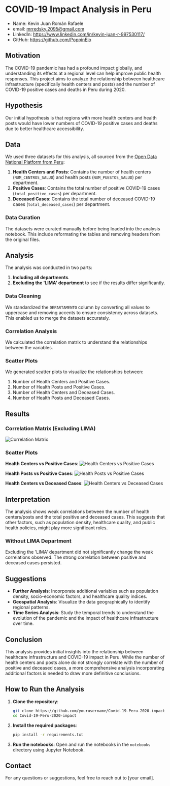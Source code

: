 # COVID-19 Impact Analysis in Peru

- Name: Kevin Juan Román Rafaele
- email: mrredsky.2095@gmail.com
- LinkedIn: https://www.linkedin.com/in/kevin-juan-r-997530117/
- GitHub: https://github.com/PoppinElo

## Motivation
The COVID-19 pandemic has had a profound impact globally, and understanding its effects at a regional level can help improve public health responses. This project aims to analyze the relationship between healthcare infrastructure (specifically health centers and posts) and the number of COVID-19 positive cases and deaths in Peru during 2020.

## Hypothesis
Our initial hypothesis is that regions with more health centers and health posts would have lower numbers of COVID-19 positive cases and deaths due to better healthcare accessibility.

## Data
We used three datasets for this analysis, all sourced from the [Open Data National Platform from Peru](https://www.datosabiertos.gob.pe/):
1. **Health Centers and Posts**: Contains the number of health centers (`NUM_CENTROS_SALUD`) and health posts (`NUM_PUESTOS_SALUD`) per department.
2. **Positive Cases**: Contains the total number of positive COVID-19 cases (`total_positive_cases`) per department.
3. **Deceased Cases**: Contains the total number of deceased COVID-19 cases (`total_deceased_cases`) per department.

### Data Curation
The datasets were curated manually before being loaded into the analysis notebook. This include reformating the tables and removing headers from the original files.

## Analysis
The analysis was conducted in two parts:
1. **Including all departments**.
2. **Excluding the 'LIMA' department** to see if the results differ significantly.

### Data Cleaning
We standardized the `DEPARTAMENTO` column by converting all values to uppercase and removing accents to ensure consistency across datasets. This enabled us to merge the datasets accurately.

### Correlation Analysis
We calculated the correlation matrix to understand the relationships between the variables.

### Scatter Plots
We generated scatter plots to visualize the relationships between:
1. Number of Health Centers and Positive Cases.
2. Number of Health Posts and Positive Cases.
3. Number of Health Centers and Deceased Cases.
4. Number of Health Posts and Deceased Cases.

## Results

### Correlation Matrix (Excluding LIMA)

![Correlation Matrix](results/correlation_matrix.png)

### Scatter Plots

**Health Centers vs Positive Cases**:
![Health Centers vs Positive Cases](results/scatter_health_centers_positive_cases.png)

**Health Posts vs Positive Cases**:
![Health Posts vs Positive Cases](results/scatter_health_posts_positive_cases.png)

**Health Centers vs Deceased Cases**:
![Health Centers vs Deceased Cases](results/scatter_health_centers_deceased_cases.png)

## Interpretation

The analysis shows weak correlations between the number of health centers/posts and the total positive and deceased cases. This suggests that other factors, such as population density, healthcare quality, and public health policies, might play more significant roles.

### Without LIMA Department

Excluding the 'LIMA' department did not significantly change the weak correlations observed. The strong correlation between positive and deceased cases persisted.

## Suggestions

- **Further Analysis**: Incorporate additional variables such as population density, socio-economic factors, and healthcare quality indices.
- **Geospatial Analysis**: Visualize the data geographically to identify regional patterns.
- **Time Series Analysis**: Study the temporal trends to understand the evolution of the pandemic and the impact of healthcare infrastructure over time.

## Conclusion

This analysis provides initial insights into the relationship between healthcare infrastructure and COVID-19 impact in Peru. While the number of health centers and posts alone do not strongly correlate with the number of positive and deceased cases, a more comprehensive analysis incorporating additional factors is needed to draw more definitive conclusions.

## How to Run the Analysis

1. **Clone the repository**:
    ```sh
    git clone https://github.com/yourusername/Covid-19-Peru-2020-impact.git
    cd Covid-19-Peru-2020-impact
    ```

2. **Install the required packages**:
    ```sh
    pip install -r requirements.txt
    ```

3. **Run the notebooks**:
    Open and run the notebooks in the `notebooks` directory using Jupyter Notebook.

## Contact

For any questions or suggestions, feel free to reach out to [your email].
